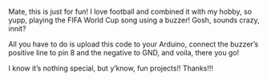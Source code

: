 Mate, this is just for fun! I love football and combined it with my hobby, so yupp, playing the FIFA World Cup song using a buzzer! Gosh, sounds crazy, innit?  

All you have to do is upload this code to your Arduino, connect the buzzer’s positive line to pin 8 and the negative to GND, and voila, there you go!  

I know it’s nothing special, but y’know, fun projects!! Thanks!!!
